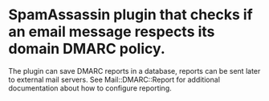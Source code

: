 # SpamAssassin plugin that checks if an email message respects its domain DMARC policy.

The plugin can save DMARC reports in a database, reports can be sent later to external
mail servers.
See Mail::DMARC::Report for additional documentation about how to configure reporting.
